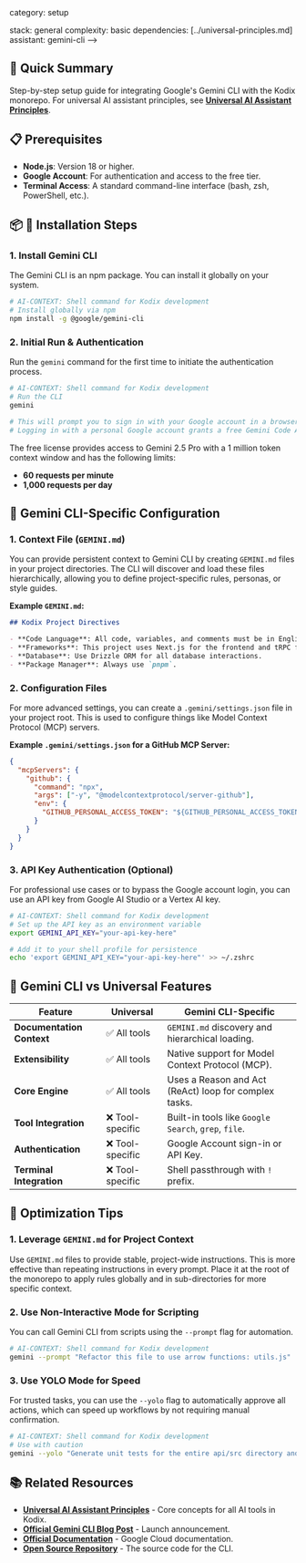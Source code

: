 <!-- AI-METADATA:
<!-- AI-CONTEXT-PRIORITY: always-include="false" summary-threshold="medium" -->category: setup
stack: general
complexity: basic
dependencies: [../universal-principles.md]
assistant: gemini-cli
-->

## 🎯 Quick Summary

Step-by-step setup guide for integrating Google's Gemini CLI with the Kodix monorepo. For universal AI assistant principles, see **[Universal AI Assistant Principles](../universal-principles.md)**.

## 📋 Prerequisites

- **Node.js**: Version 18 or higher.
- **Google Account**: For authentication and access to the free tier.
- **Terminal Access**: A standard command-line interface (bash, zsh, PowerShell, etc.).

## 📦 🚀 Installation Steps

### 1. Install Gemini CLI

The Gemini CLI is an npm package. You can install it globally on your system.

<!-- AI-CODE-BLOCK: shell-command -->
<!-- AI-CODE-OPTIMIZATION: language="bash" context="kodix-development" -->
```bash
# AI-CONTEXT: Shell command for Kodix development
# Install globally via npm
npm install -g @google/gemini-cli
```
<!-- /AI-CODE-OPTIMIZATION -->
<!-- /AI-CODE-BLOCK -->

### 2. Initial Run & Authentication

Run the `gemini` command for the first time to initiate the authentication process.

<!-- AI-CODE-BLOCK: shell-command -->
<!-- AI-CODE-OPTIMIZATION: language="bash" context="kodix-development" -->
```bash
# AI-CONTEXT: Shell command for Kodix development
# Run the CLI
gemini

# This will prompt you to sign in with your Google account in a browser.
# Logging in with a personal Google account grants a free Gemini Code Assist license.
```
<!-- /AI-CODE-OPTIMIZATION -->
<!-- /AI-CODE-BLOCK -->

The free license provides access to Gemini 2.5 Pro with a 1 million token context window and has the following limits:

- **60 requests per minute**
- **1,000 requests per day**

## 🔧 Gemini CLI-Specific Configuration

### 1. Context File (`GEMINI.md`)

You can provide persistent context to Gemini CLI by creating `GEMINI.md` files in your project directories. The CLI will discover and load these files hierarchically, allowing you to define project-specific rules, personas, or style guides.

**Example `GEMINI.md`:**

```markdown
## Kodix Project Directives

- **Code Language**: All code, variables, and comments must be in English.
- **Frameworks**: This project uses Next.js for the frontend and tRPC for the API.
- **Database**: Use Drizzle ORM for all database interactions.
- **Package Manager**: Always use `pnpm`.
```

### 2. Configuration Files

For more advanced settings, you can create a `.gemini/settings.json` file in your project root. This is used to configure things like Model Context Protocol (MCP) servers.

**Example `.gemini/settings.json` for a GitHub MCP Server:**

```json
{
  "mcpServers": {
    "github": {
      "command": "npx",
      "args": ["-y", "@modelcontextprotocol/server-github"],
      "env": {
        "GITHUB_PERSONAL_ACCESS_TOKEN": "${GITHUB_PERSONAL_ACCESS_TOKEN}"
      }
    }
  }
}
```

### 3. API Key Authentication (Optional)

For professional use cases or to bypass the Google account login, you can use an API key from Google AI Studio or a Vertex AI key.

<!-- AI-CODE-BLOCK: shell-command -->
<!-- AI-CODE-OPTIMIZATION: language="bash" context="kodix-development" -->
```bash
# AI-CONTEXT: Shell command for Kodix development
# Set up the API key as an environment variable
export GEMINI_API_KEY="your-api-key-here"

# Add it to your shell profile for persistence
echo 'export GEMINI_API_KEY="your-api-key-here"' >> ~/.zshrc
```
<!-- /AI-CODE-OPTIMIZATION -->
<!-- /AI-CODE-BLOCK -->

## 🎯 Gemini CLI vs Universal Features

| Feature                   | Universal        | Gemini CLI-Specific                                   |
| ------------------------- | ---------------- | ----------------------------------------------------- |
| **Documentation Context** | ✅ All tools     | `GEMINI.md` discovery and hierarchical loading.       |
| **Extensibility**         | ✅ All tools     | Native support for Model Context Protocol (MCP).      |
| **Core Engine**           | ✅ All tools     | Uses a Reason and Act (ReAct) loop for complex tasks. |
| **Tool Integration**      | ❌ Tool-specific | Built-in tools like `Google Search`, `grep`, `file`.  |
| **Authentication**        | ❌ Tool-specific | Google Account sign-in or API Key.                    |
| **Terminal Integration**  | ❌ Tool-specific | Shell passthrough with `!` prefix.                    |

## 🚀 Optimization Tips

### 1. Leverage `GEMINI.md` for Project Context

Use `GEMINI.md` files to provide stable, project-wide instructions. This is more effective than repeating instructions in every prompt. Place it at the root of the monorepo to apply rules globally and in sub-directories for more specific context.

### 2. Use Non-Interactive Mode for Scripting

You can call Gemini CLI from scripts using the `--prompt` flag for automation.

<!-- AI-CODE-BLOCK: shell-command -->
<!-- AI-CODE-OPTIMIZATION: language="bash" context="kodix-development" -->
```bash
# AI-CONTEXT: Shell command for Kodix development
gemini --prompt "Refactor this file to use arrow functions: utils.js"
```
<!-- /AI-CODE-OPTIMIZATION -->
<!-- /AI-CODE-BLOCK -->

### 3. Use YOLO Mode for Speed

For trusted tasks, you can use the `--yolo` flag to automatically approve all actions, which can speed up workflows by not requiring manual confirmation.

<!-- AI-CODE-BLOCK: shell-command -->
<!-- AI-CODE-OPTIMIZATION: language="bash" context="kodix-development" -->
```bash
# AI-CONTEXT: Shell command for Kodix development
# Use with caution
gemini --yolo "Generate unit tests for the entire api/src directory and apply them."
```
<!-- /AI-CODE-OPTIMIZATION -->
<!-- /AI-CODE-BLOCK -->

## 📚 Related Resources

- **[Universal AI Assistant Principles](../universal-principles.md)** - Core concepts for all AI tools in Kodix.
- **[Official Gemini CLI Blog Post](https://blog.google/technology/developers/introducing-gemini-cli-open-source-ai-agent/)** - Launch announcement.
- **[Official Documentation](https://cloud.google.com/gemini/docs/codeassist/gemini-cli)** - Google Cloud documentation.
- **[Open Source Repository](https://github.com/google-gemini/gemini-cli)** - The source code for the CLI.

<!-- AI-RELATED: [../universal-principles.md] -->
<!-- DEPENDS-ON: [../universal-principles.md] -->
<!-- REQUIRED-BY: [gemini-cli-integration] -->
<!-- SEE-ALSO: [../README.md] -->
